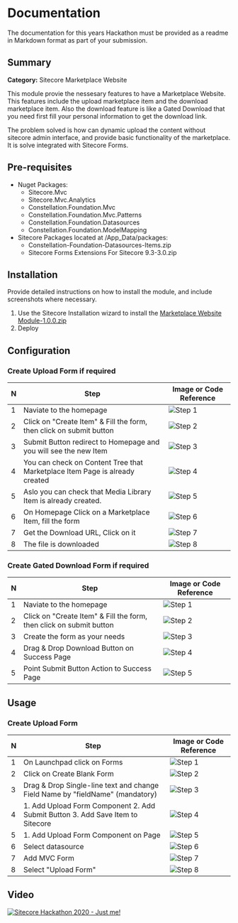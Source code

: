 # Documentation

The documentation for this years Hackathon must be provided as a readme in Markdown format as part of your submission. 

## Summary

**Category:** Sitecore Marketplace Website

This module provie the nessesary features to have a Marketplace Website. This features include the upload marketplace item and the download marketplace item. Also the download feature is like a Gated Download that you need first fill your personal information to get the download link.

The problem solved is how can dynamic upload the content without sitecore admin interface, and provide basic functionality of the marketplace. It is solve integrated with Sitecore Forms.


## Pre-requisites

- Nuget Packages:
    - Sitecore.Mvc
    - Sitecore.Mvc.Analytics
    - Constellation.Foundation.Mvc
    - Constellation.Foundation.Mvc.Patterns
    - Constellation.Foundation.Datasources
    - Constellation.Foundation.ModelMapping
- Sitecore Packages located at /App_Data/packages:
    - Constellation-Foundation-Datasources-Items.zip
    - Sitecore Forms Extensions For Sitecore 9.3-3.0.zip

## Installation

Provide detailed instructions on how to install the module, and include screenshots where necessary.

1. Use the Sitecore Installation wizard to install the [Marketplace Website Module-1.0.0.zip](https://github.com/Sitecore-Hackathon/2020-Just-me/blob/master/documentation/requirements/Marketplace%20Website%20Module-1.0.0.zip)
2. Deploy

## Configuration

### Create Upload Form if required

 N | Step | Image or Code Reference
--- | --- | ---
1 | Naviate to the homepage | ![Step 1](images/configuration/uploadform/step1.png "Step 1")
2 | Click on "Create Item" & Fill the form, then click on submit button | ![Step 2](images/configuration/uploadform/step2.png "Step 2")
3 | Submit Button redirect to Homepage and you will see the new Item | ![Step 3](images/configuration/uploadform/step3.png "Step 3")
4 | You can check on Content Tree that Marketplace Item Page is already created | ![Step 4](images/configuration/uploadform/step4.png "Step 4")
5 | Aslo you can check that Media Library Item is already created. | ![Step 5](images/configuration/uploadform/step5.png "Step 5")
6 | On Homepage Click on a Marketplace Item, fill the form | ![Step 6](images/configuration/uploadform/step6.png "Step 6")
7 | Get the Download URL, Click on it | ![Step 7](images/configuration/uploadform/step7.png "Step 7")
8 | The file is downloaded | ![Step 8](images/configuration/uploadform/step8.png "Step 8")

### Create Gated Download Form if required

 N | Step | Image or Code Reference
--- | --- | ---
1 | Naviate to the homepage | ![Step 1](images/configuration/downloadform/step1.png "Step 1")
2 | Click on "Create Item" & Fill the form, then click on submit button | ![Step 2](images/configuration/downloadform/step2.png "Step 2")
3 | Create the form as your needs | ![Step 3](images/configuration/downloadform/step3.png "Step 3")
4 | Drag & Drop Download Button on Success Page | ![Step 4](images/configuration/downloadform/step4.png "Step 4")
5 | Point Submit Button Action to Success Page | ![Step 5](images/configuration/downloadform/step5.png "Step 5")

## Usage


### Create Upload Form

 N | Step | Image or Code Reference
--- | --- | ---
1 | On Launchpad click on Forms | ![Step 1](images/screenshots/step1.png "Step 1")
2 | Click on Create Blank Form | ![Step 2](images/screenshots/step2.png "Step 2")
3 | Drag & Drop Single-line text and change Field Name by "fieldName" (mandatory) | ![Step 3](images/screenshots/step3.png "Step 3")
4 | 1. Add Upload Form Component 2. Add Submit Button 3. Add Save Item to Sitecore | ![Step 4](images/screenshots/step4.png "Step 4")
5 | 1. Add Upload Form Component on Page | ![Step 5](images/screenshots/step5.png "Step 5")
6 | Select datasource | ![Step 6](images/screenshots/step6.png "Step 6")
7 | Add MVC Form | ![Step 7](images/screenshots/step7.png "Step 7")
8 | Select "Upload Form" | ![Step 8](images/screenshots/step8.png "Step 8")

## Video

[![Sitecore Hackathon 2020 - Just me!](https://img.youtube.com/vi/fQ8qPVl5AoA/0.jpg)](https://youtu.be/fQ8qPVl5AoA)
